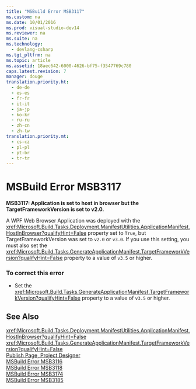 ```yaml
---
title: "MSBuild Error MSB3117"
ms.custom: na
ms.date: 10/01/2016
ms.prod: visual-studio-dev14
ms.reviewer: na
ms.suite: na
ms.technology: 
  - devlang-csharp
ms.tgt_pltfrm: na
ms.topic: article
ms.assetid: 18aec642-6000-4626-bf75-f3547769c780
caps.latest.revision: 7
manager: douge
translation.priority.ht: 
  - de-de
  - es-es
  - fr-fr
  - it-it
  - ja-jp
  - ko-kr
  - ru-ru
  - zh-cn
  - zh-tw
translation.priority.mt: 
  - cs-cz
  - pl-pl
  - pt-br
  - tr-tr
---
```

# MSBuild Error MSB3117
**MSB3117: Application is set to host in browser but the TargetFrameworkVersion is set to v2.0.**  
  
 A WPF Web Browser Application was deployed with the <xref:Microsoft.Build.Tasks.Deployment.ManifestUtilities.ApplicationManifest.HostInBrowser?qualifyHint=False> property set to `True`, but TargetFrameworkVersion was set to `v2.0` or `v3.0`. If you use this setting, you must also set the <xref:Microsoft.Build.Tasks.GenerateApplicationManifest.TargetFrameworkVersion?qualifyHint=False> property to a value of `v3.5` or higher.  
  
### To correct this error  
  
-   Set the <xref:Microsoft.Build.Tasks.GenerateApplicationManifest.TargetFrameworkVersion?qualifyHint=False> property to a value of `v3.5` or higher.  
  
## See Also  
 <xref:Microsoft.Build.Tasks.Deployment.ManifestUtilities.ApplicationManifest.HostInBrowser?qualifyHint=False>   
 <xref:Microsoft.Build.Tasks.GenerateApplicationManifest.TargetFrameworkVersion?qualifyHint=False>   
 [Publish Page, Project Designer](../VS_IDE/Publish-Page--Project-Designer.md)   
 [MSBuild Error MSB3116](../VS_not_in_toc/MSBuild-Error-MSB3116.md)   
 [MSBuild Error MSB3118](../VS_not_in_toc/MSBuild-Error-MSB3118.md)   
 [MSBuild Error MSB3174](../VS_not_in_toc/MSBuild-Error-MSB3174.md)   
 [MSBuild Error MSB3185](../VS_not_in_toc/MSBuild-Error-MSB3185.md)